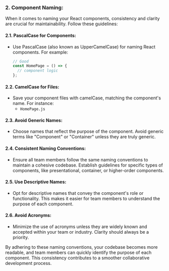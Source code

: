 ### 2. Component Naming:

When it comes to naming your React components, consistency and clarity are crucial for maintainability. Follow these guidelines:

#### 2.1. **PascalCase for Components:**
   - Use PascalCase (also known as UpperCamelCase) for naming React components. For example:
     ```jsx
     // Good
     const HomePage = () => {
       // component logic
     };
     ```

#### 2.2. **CamelCase for Files:**
   - Save your component files with camelCase, matching the component's name. For instance:
     - `HomePage.js`

#### 2.3. **Avoid Generic Names:**
   - Choose names that reflect the purpose of the component. Avoid generic terms like "Component" or "Container" unless they are truly generic.

#### 2.4. **Consistent Naming Conventions:**
   - Ensure all team members follow the same naming conventions to maintain a cohesive codebase. Establish guidelines for specific types of components, like presentational, container, or higher-order components.

#### 2.5. **Use Descriptive Names:**
   - Opt for descriptive names that convey the component's role or functionality. This makes it easier for team members to understand the purpose of each component.

#### 2.6. **Avoid Acronyms:**
   - Minimize the use of acronyms unless they are widely known and accepted within your team or industry. Clarity should always be a priority.

By adhering to these naming conventions, your codebase becomes more readable, and team members can quickly identify the purpose of each component. This consistency contributes to a smoother collaborative development process.
